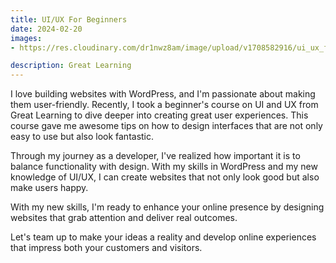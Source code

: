 ```yaml
---
title: UI/UX For Beginners
date: 2024-02-20
images:
- https://res.cloudinary.com/dr1nwz8am/image/upload/v1708582916/ui_ux_for_beginners_by_sakib_md_nazmush_linkedin_zcko4r.webp

description: Great Learning
---
```


I love building websites with WordPress, and I'm passionate about making them user-friendly. Recently, I took a beginner's course on UI and UX from Great Learning to dive deeper into creating great user experiences. This course gave me awesome tips on how to design interfaces that are not only easy to use but also look fantastic.

Through my journey as a developer, I've realized how important it is to balance functionality with design. With my skills in WordPress and my new knowledge of UI/UX, I can create websites that not only look good but also make users happy.

With my new skills, I'm ready to enhance your online presence by designing websites that grab attention and deliver real outcomes.

Let's team up to make your ideas a reality and develop online experiences that impress both your customers and visitors.
